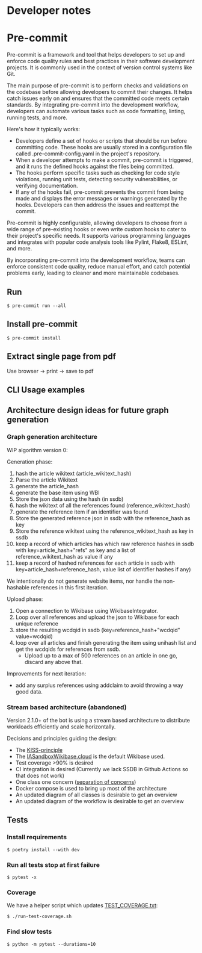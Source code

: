 # Developer notes

# Pre-commit
Pre-commit is a framework and tool that helps developers to set up and enforce code quality rules and best practices in their software development projects. It is commonly used in the context of version control systems like Git.

The main purpose of pre-commit is to perform checks and validations on the codebase before allowing developers to commit their changes. It helps catch issues early on and ensures that the committed code meets certain standards. By integrating pre-commit into the development workflow, developers can automate various tasks such as code formatting, linting, running tests, and more.

Here's how it typically works:

*  Developers define a set of hooks or scripts that should be run before committing code. These hooks are usually stored in a configuration file called .pre-commit-config.yaml in the project's repository.
*  When a developer attempts to make a commit, pre-commit is triggered, and it runs the defined hooks against the files being committed.
*  The hooks perform specific tasks such as checking for code style violations, running unit tests, detecting security vulnerabilities, or verifying documentation.
*  If any of the hooks fail, pre-commit prevents the commit from being made and displays the error messages or warnings generated by the hooks. Developers can then address the issues and reattempt the commit.

Pre-commit is highly configurable, allowing developers to choose from a wide range of pre-existing hooks or even write custom hooks to cater to their project's specific needs. It supports various programming languages and integrates with popular code analysis tools like Pylint, Flake8, ESLint, and more.

By incorporating pre-commit into the development workflow, teams can enforce consistent code quality, reduce manual effort, and catch potential problems early, leading to cleaner and more maintainable codebases.

## Run
`$ pre-commit run --all`

## Install pre-commit
`$ pre-commit install`

## Extract single page from pdf
Use browser -> print -> save to pdf

## CLI Usage examples

## Architecture design ideas for future graph generation
### Graph generation architecture
WIP algorithm version 0:

Generation phase:
1. hash the article wikitext (article_wikitext_hash)
2. Parse the article Wikitext
3. generate the article_hash
4. generate the base item using WBI
5. Store the json data using the hash (in ssdb)
6. hash the wikitext of all the references found (reference_wikitext_hash)
7. generate the reference item if an identifier was found
8. Store the generated reference json in ssdb with the reference_hash as key
9. Store the reference wikitext using the reference_wikitext_hash as key in ssdb
10. keep a record of which articles has which raw reference hashes in ssdb with key=article_hash+"refs" as key and a list of reference_wikitext_hash as value if any
11. keep a record of hashed references for each article in ssdb with key=article_hash+reference_hash, value list of identifier hashes if any)

We intentionally do not generate website items, nor handle the non-hashable references in this first iteration.

Upload phase:
1. Open a connection to Wikibase using WikibaseIntegrator.
2. Loop over all references and upload the json to Wikibase for each unique reference
3. store the resulting wcdqid in ssdb (key=reference_hash+"wcdqid" value=wcdqid)
4. loop over all articles and finish generating the item using unihash list and get the wcdqids for references from ssdb.
   * Upload up to a max of 500 references on an article in one go, discard any above that.

Improvements for next iteration:
* add any surplus references using addclaim to avoid throwing a way good data.

### Stream based architecture (abandoned)
Version 2.1.0+ of the bot is using a stream based architecture
to distribute workloads efficiently and scale horizontally.

Decisions and principles guiding the design:
* The [KISS-principle](https://www.wikidata.org/wiki/Q131560)
* The [IASandboxWikibase.cloud](https://ia-sandbox.wikibase.cloud/) is the default Wikibase used.
* Test coverage >90% is desired
* CI integration is desired (Currently we lack SSDB in
Github Actions so that does not work)
* One class one concern ([separation of concerns](https://www.wikidata.org/wiki/Q2465506))
* Docker compose is used to bring up most of the architecture
* An updated diagram of all classes is desirable to get an overview
* An updated diagram of the workflow is desirable to get an overview

## Tests

### Install requirements
`$ poetry install --with dev`

### Run all tests stop at first failure
`$ pytest -x`

### Coverage
We have a helper script which updates [TEST_COVERAGE.txt](TEST_COVERAGE.txt):

`$ ./run-test-coverage.sh`

### Find slow tests
`$ python -m pytest --durations=10`
